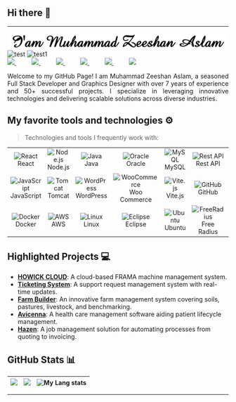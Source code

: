 ## Hi there 👋
---
<img src="MuhammadZeeshanAslam.gif" alt="MuhammadZeeshanAslam" >
<div align="justify">
	<img src="https://img.shields.io/badge/50+-Projects_Completed-blue" alt="test" height="30" style="pointer-events:none">
	<img src="https://img.shields.io/badge/7+-Years_of_Exprience-blue" alt="test1" height="30" style="pointer-events:none">
</div>
<div align="justify">
<a href="https://www.linkedin.com/in/devzami/">
<img src="https://img.shields.io/badge/Linkedin-%231DA1F2.svg?style=for-the-badge&logo=Linkedin&logoColor=white">
</a>
&nbsp;&nbsp;&nbsp;&nbsp;&nbsp;&nbsp;&nbsp;&nbsp;
<a href="https://www.instagram.com/devzami/">
<img src="https://img.shields.io/badge/Instagram-%23E4405F.svg?style=for-the-badge&logo=Instagram&logoColor=white">
</a>
 &nbsp;&nbsp;&nbsp;&nbsp;&nbsp;&nbsp;&nbsp;&nbsp;
<a href="https://www.youtube.com/devzami">
<img src="https://img.shields.io/badge/YouTube-FF0000?style=for-the-badge&logo=youtube&logoColor=white">
</a>
&nbsp;&nbsp;&nbsp;&nbsp;&nbsp;&nbsp;&nbsp;&nbsp;
<a href="https://twitter.com/devzami">
<img src="https://img.shields.io/badge/Twitter-%231DA1F2.svg?style=for-the-badge&logo=Twitter&logoColor=white">
</a>
&nbsp;&nbsp;&nbsp;&nbsp;&nbsp;&nbsp;&nbsp;&nbsp;
<a href="https://t.me/devzami/">
<img src="https://img.shields.io/badge/telegram-2CA5E0?style=for-the-badge&logo=telegram&logoColor=white">
</a>
&nbsp;&nbsp;&nbsp;&nbsp;&nbsp;&nbsp;&nbsp;&nbsp;
<a href="https://gitlab.com/devzami">
<img src="https://img.shields.io/badge/gitlab-330F63?style=for-the-badge&logo=gitlab&logoColor=white">
</a>

</div>
<p></p>
<p align="justify">
Welcome to my GitHub Page! I am Muhammad Zeeshan Aslam, a seasoned Full Stack Developer and Graphics Designer with over 7 years of experience and 50+ successful projects. I specialize in leveraging innovative technologies and delivering scalable solutions across diverse industries.
</p>

## My favorite tools and technologies ⚙️

> Technologies and tools I frequently work with:

<table>
	<tr>
		<td align="center"><img src="https://techstack-generator.vercel.app/react-icon.svg" alt="React" width="48" height="48" /><br>React</td>
		<td align="center"><img src="https://icon.icepanel.io/Technology/svg/Node.js.svg" alt="Node.js" width="48" height="48" /><br>Node.js</td>
		<td align="center"><img src="https://techstack-generator.vercel.app/java-icon.svg" alt="Java" width="48" height="48" /><br>Java</td>
		<td align="center"><img src="https://icon.icepanel.io/Technology/svg/Oracle.svg" alt="Oracle" width="48" height="48" /><br>Oracle</td>
		<td align="center"><img src="https://techstack-generator.vercel.app/mysql-icon.svg" alt="MySQL" width="48" height="48" /><br>MySQL</td>
		<td align="center"><img src="https://techstack-generator.vercel.app/restapi-icon.svg" alt="Rest API" width="48" height="48" /><br>Rest API</td>
		<td align="center"><img src="https://skillicons.dev/icons?i=html" alt="HTML" width="48" height="48" /><br>HTML</td>
		<td align="center"><img src="https://skillicons.dev/icons?i=css" alt="CSS" width="48" height="48" /><br>CSS</td>
		<td align="center"><img src="https://skillicons.dev/icons?i=bootstrap" alt="Bootstrap" width="48" height="48" /><br>Bootstrap</td>
		<td align="center"><img src="https://skillicons.dev/icons?i=jquery" alt="jQuery" width="48" height="48" /><br>jQuery</td>
	</tr>
	<tr>
		<td align="center"><img src="https://techstack-generator.vercel.app/js-icon.svg" alt="JavaScript" width="48" height="48" /><br>JavaScript</td>
		<td align="center"><img src="https://icon.icepanel.io/Technology/svg/Apache-Tomcat.svg" alt="Tomcat" width="48" height="48" /><br>Tomcat</td>
		<td align="center"><img src="https://icon.icepanel.io/Technology/svg/WordPress.svg" alt="WordPress" width="48" height="48" /><br>WordPress</td>
		<td align="center"><img src="https://icon.icepanel.io/Technology/svg/WooCommerce.svg" alt="WooCommerce" width="48" height="48" /><br>Woo Commerce</td>
		<td align="center"><img src="https://icon.icepanel.io/Technology/svg/Vite.js.svg" alt="Vite.js" width="48" height="48" /><br>Vite.js</td>
		<td align="center"><img src="https://techstack-generator.vercel.app/github-icon.svg" alt="GitHub" width="48" height="48" /><br>GitHub</td>
		<td align="center"><img src="https://techstack-generator.vercel.app/webpack-icon.svg" alt="Webpack" width="48" height="48" /><br>Webpack</td>
		<td align="center"><img src="https://techstack-generator.vercel.app/eslint-icon.svg" alt="ESLint" width="48" height="48" /><br>ESLint</td>
		<td align="center"><img src="https://skillicons.dev/icons?i=postman" alt="Postman" width="48" height="48" /><br>Postman</td>
		<td align="center"><img src="https://www.svgrepo.com/show/373845/mongo.svg" alt="MongoDB" width="48" height="48" /><br>MongoDB</td>
	</tr>
	<tr>
		<td align="center"><img src="https://techstack-generator.vercel.app/docker-icon.svg" alt="Docker" width="48" height="48" /><br>Docker</td>
		<td align="center"><img src="https://techstack-generator.vercel.app/aws-icon.svg" alt="AWS" width="48" height="48" /><br>AWS</td>
		<td align="center"><img src="https://www.svgrepo.com/show/349437/linux.svg" alt="Linux" width="48" height="48" /><br>Linux</td>
		<td align="center"><img src="https://icon.icepanel.io/Technology/svg/Eclipse-IDE.svg" alt="Eclipse" width="48" height="48" /><br>Eclipse</td>
		<td align="center"><img src="https://icon.icepanel.io/Technology/svg/Ubuntu.svg" alt="Ubuntu" width="48" height="48" /><br>Ubuntu</td>
		<td align="center"><img src="https://www.freeradius.org/img/octo-signal.svg" alt="FreeRadius" width="48" height="48" /><br>Free Radius</td>
		<td align="center"><img src="https://icon.icepanel.io/Technology/svg/Debian.svg" alt="Debian" width="48" height="48" /><br>Debian</td>
		<td align="center"><img src="https://icon.icepanel.io/Technology/svg/CentOS.svg" alt="CentOS" width="48" height="48" /><br>CentOS</td>
		<td align="center"><img src="https://icon.icepanel.io/Technology/svg/Apache.svg" alt="CentOS" width="48" height="48" /><br>Apache2</td>
		<td align="center"><img src="https://techstack-generator.vercel.app/nginx-icon.svg" alt="Node.js" width="48" height="48" /><br>Nginx</td>
	</tr>
</table>

## Highlighted Projects 💻

- **[HOWICK CLOUD](#)**: A cloud-based FRAMA machine management system.
- **[Ticketing System](#)**: A support request management system with real-time updates.
- **[Farm Builder](#)**: An innovative farm management system covering soils, pastures, livestock, and benchmarking.
- **[Avicenna](#)**: A health care management software aiding patient lifecycle management.
- **[Hazen](#)**: A job management solution for automating processes from quoting to invoicing.

## GitHub Stats 📊

| ![](https://github-readme-stats.vercel.app/api?username=devzami&show_icons=true&hide_border=true&hide=stars,contribs&rank_icon=github) | ![](https://github-readme-stats.vercel.app/api/top-langs/?username=devzami&layout=compact&show_icons=true&hide_border=true ) | ![My Lang stats](https://github-readme-stats.vercel.app/api/pin?username=devzami&repo=freeRADIUS&layout=pie&show_icons=true&hide_border=true ) |
| :--: | :--: |:--: |

---
